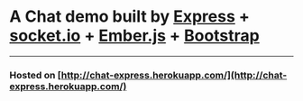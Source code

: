 # A Chat demo built by [Express](expressjs.com) + [socket.io](http://socket.io) + [Ember.js](http://emberjs.com) + [Bootstrap](http://getbootstrap.com)

---------------------------------------
### Hosted on [http://chat-express.herokuapp.com/](http://chat-express.herokuapp.com/)